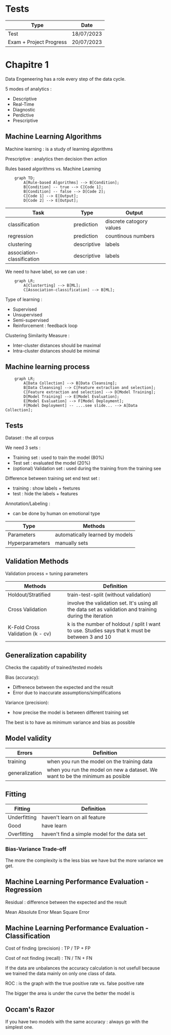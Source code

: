 # Tests
Type|Date
-|-
Test |18/07/2023
Exam + Project Progress|20/07/2023

# Chapitre 1

Data Engeneering has a role every step of the data cycle.

5 modes of analytics :
- Descriptive
- Real-Time
- Diagnostic
- Perdictive
- Prescriptive

## Machine Learning Algorithms

Machine learning : is a study of learning algorithms

Prescriptive : analytics then decision then action

Rules based algorithms vs. Machine Learning


```mermaid
    graph TD;
        A[Rule-based Algorithms] --> B[Condition];
        B[Condition] -- true --> C[Code 1];
        B[Condition] -- false --> D[Code 2];
        C[Code 1] --> E[Output];
        D[Code 2] --> E[Output];
```

Task|Type|Output
-|-|-
classification|prediction|discrete catogory values
regression|prediction|countinous numbers
clustering|descriptive|labels
association-classification|descriptive|labels

We need to have label, so we can use :
```mermaid
    graph LR;
        A[Clusterting] --> B[ML];
        C[Association-classification] --> B[ML];
```

Type of learning :
- Supervised 
- Unsupervised
- Semi-supervised
- Reinforcement : feedback loop

Clustering Similarity Measure : 
- Inter-cluster distances should be maximal
- Intra-cluster distances should be minimal

## Machine learning process

```mermaid
    graph LR;
        A[Data Collection] --> B[Data Cleansing];
        B[Data Cleansing] --> C[Feature extraction and selection];
        C[Feature extraction and selection] --> D[Model Training];
        D[Model Training] --> E[Model Evaluation];
        E[Model Evaluation] --> F[Model Deployment];
        F[Model Deployment] -- ....see slide... --> A[Data Collection];
```

## Tests

Dataset : the all corpus

We need 3 sets :
- Training set : used to train the model (80%)
- Test set : evaluated the model (20%)
- (optional) Validation set : used during the training from the training see

Difference between training set end test set :
- training : show labels + feetures
- test : hide the labels + features

Annotation/Labeling : 
- can be done by human on emotional type

Type|Methods
-|-
Parameters|automatically learned by models
Hyperparameters|manually sets

## Validation Methods

Validation process = tuning parameters

Methods | Definition
-|-
Holdout/Stratified | train-test-split (without validation)
Cross Validation | involve the validation set. It's using all the data set as validation and training during the iteration
K-Fold Cross Validation (k - cv) | k is the number of holdout / split I want to use. Studies says that k must be between 3 and 10

## Generalization capability

Checks the capabitly of trained/tested models

Bias (accuracy):
- Diffrenece between the expected and the result
- Error due to inaccurate assumptions/simplifications

Variance (precision):
- how precise the model is between different training set 

The best is to have as minimum variance and bias as possible

## Model validity

Errors|Definition
-|-
training|when you run the model on the training data
generalization|when you run the model on new a dataset. We want to be the minimum as posible 

## Fitting

Fitting|Definition
-|-
Underfitting|haven't learn on all feature
Good|have learn 
Overfitting|haven't find a simple model for the data set

### Bias-Variance Trade-off

The more the complexity is the less bias we have but the more variance we get. 


## Machine Learning Performance Evaluation - Regression

Residual : difference between the expected and the result

Mean Absolute Error
Mean Square Error

## Machine Learning Performance Evaluation - Classification

Cost of finding (precision) : TP / TP + FP

Cost of not finding (recall) : TN / TN + FN

If the data are unbalances the accuracy calculation is not usefull because we trained the data mainly on only one class of data.

ROC : is the graph with the true positive rate vs. false positive rate

The bigger the area is under the curve the better the model is 

## Occam's Razor

If you have two models with the same accuracy : always go with the simplest one.